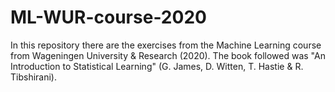 # ML-WUR-course-2020
In this repository there are the exercises from the Machine Learning course from Wageningen University & Research (2020). 
The book followed was "An Introduction to Statistical Learning" (G. James, D. Witten, T. Hastie & R. Tibshirani).
